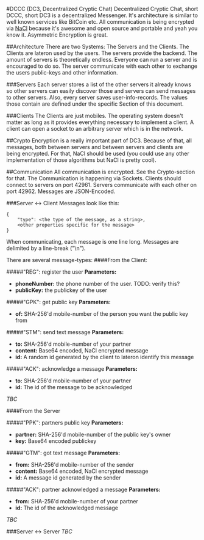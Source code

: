 #DCCC (DC3, Decentralized Cryptic Chat)
Decentralized Cryptic Chat, short DCCC, short DC3 is a decentralized Messenger. It's architecture is similar to well known services like BitCoin etc. All communication is being encrypted via [NaCl](http://nacl.cr.yp.to/) because it's awesome and open source and portable and yeah you know it. Asymmetric Encryption is great.

##Architecture
There are two Systems: The Servers and the Clients. The Clients are lateron used by the users. The servers provide the backend. The amount of servers is theoretically endless. Everyone can run a server and is encouraged to do so. The server communicate with each other to exchange the users public-keys and other information.

###Servers
Each server stores a list of the other servers it already knows so other servers can easily discover those and servers can send messages to other servers. Also, every server saves user-info-records. The values those contain are defined under the specific Section of this document. 

###Clients
The Clients are just mobiles. The operating system doesn't matter as long as it provides everything necessary to implement a client. A client can open a socket to an arbitrary server which is in the network.

##Crypto
Encryption is a really important part of DC3. Because of that, all messages, both between servers and between servers and clients are being encrypted. For that, NaCl should be used (you could use any other implementation of those algorithms but NaCl is pretty cool).

##Communication
All communication is encrypted. See the Crypto-section for that. The Communication is happening via Sockets. Clients should connect to servers on port 42961. Servers communicate with each other on port 42962. Messages are JSON-Encoded.

###Server <-> Client
Messages look like this:

```
{
	"type": <the type of the message, as a string>,
	<other properties specific for the message>
}
```

When communicating, each message is one line long. Messages are delimited by a line-break ("\n").

There are several message-types:
####From the Client:

#####"REG": register the user
**Parameters:**

* **phoneNumber:** the phone number of the user. TODO: verify this?
* **publicKey:** the publickey of the user

#####"GPK": get public key
**Parameters:**

* **of:** SHA-256'd mobile-number of the person you want the public key from

#####"STM": send text message 
**Parameters:**

* **to:** SHA-256'd mobile-number of your partner
* **content:** Base64 encoded, NaCl encrypted message
* **id:** A random id generated by the client to lateron identify this message

#####"ACK": acknowledge a message
**Parameters:**

* **to:** SHA-256'd mobile-number of your partner
* **id:** The id of the message to be acknowledged

*TBC*

####From the Server 

#####"PPK": partners public key
**Parameters:**

* **partner:** SHA-256'd mobile-number of the public key's owner
* **key:** Base64 encoded publickey

#####"GTM": got text message
**Parameters:**

* **from:** SHA-256'd mobile-number of the sender
* **content:** Base64 encoded, NaCl encrypted message
* **id:** A message id generated by the sender

#####"ACK": partner acknowledged a message
**Parameters:**

* **from:** SHA-256'd mobile-number of your partner
* **id:** The id of the acknowledged message

*TBC*


###Server <-> Server
*TBC*
